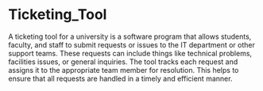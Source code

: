 # Ticketing_Tool
A ticketing tool for a university is a software program that allows students, faculty, and staff to submit requests or issues to the IT department or other support teams. These requests can include things like technical problems, facilities issues, or general inquiries. The tool tracks each request and assigns it to the appropriate team member for resolution. This helps to ensure that all requests are handled in a timely and efficient manner.
